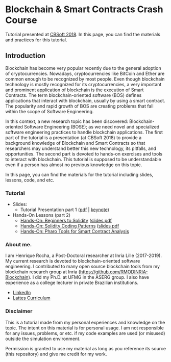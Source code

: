 # Blockchain & Smart Contracts Crash Course

Tutorial presented at [CBSoft 2018](http://cbsoft2018.icmc.usp.br/). In this page, you can find the materials and practices for this tutorial.

## Introduction

Blockchain has become very popular recently due to the general adoption of cryptocurrencies. Nowadays, cryptocurrencies like BitCoin and Ether are common enough to be recognized by most people. Even though blockchain technology is mostly recognized for its cryptocurrencies, a very important and prominent application of blockchain is the execution of Smart Contracts. The term blockchain-oriented software (BOS) defines applications that interact with blockchain, usually by using a smart contract. The popularity and rapid growth of BOS are creating problems that fall within the scope of Software Engineering. 

In this context, a new research topic has been discovered: Blockchain-oriented Software Engineering (BOSE); as we need novel and specialized software engineering practices to handle blockchain applications. The first part of the tutorial is a presentation (at CBSoft 2018) to provide a background knowledge of Blockchain and Smart Contracts so that researchers may understand better this new technology, its pitfalls, and opportunities. The second part is devoted to hands-on exercises and tools to interact with blockchain. This tutorial is supposed to be understandable even if a person has almost no previous knowledge on this topic.

In this page, you can find the materials for the tutorial including slides, lessons, code, and etc.

### Tutorial

* Slides:
  * Tutorial Presentation part 1 ([pdf](presentations/2018_cbsoft_blockchain-crash-course.pdf) | [keynote](presentations/2018_cbsoft_blockchain-crash-course.key))
* Hands-On Lessons (part 2)  
  * [Hands-On: Beginners to Solidity](beginners1.md) ([slides pdf](presentations/solidity_handson.pdf)
  * [Hands-On: Solidity Coding Patterns](patterns1.md) ([slides pdf](presentations/solidity_pattern.pdf)
  * [Hands-On: Pharo Tools for Smart Contract Analysis](tools1.md)

### About me.

I am Henrique Rocha, a Post-Doctoral researcher at Inria Lille (2017-2019). My current research is devoted to blockchain-oriented software engineering. I contributed to many open source blockchain tools from my blockchain research group at Inria (https://github.com/RMODINRIA-Blockchain). I did my Ph.D. at UFMG in the ASERG group. I also have experience as a college lecturer in private Brazilian institutions.
* [LinkedIn](https://www.linkedin.com/in/hscrocha/)
* [Lattes Curriculum](http://lattes.cnpq.br/5387568496741674)

### Disclaimer

This is a tutorial made from my personal experiences and knowledge on the topic. The intent on this material is for personal usage. I am not responsible for any issues, problems, or etc. if my code examples are used (or misused) outside the simulation environment.

Permission is granted to use my material as long as you reference its source (this repository) and give me credit for my work.
